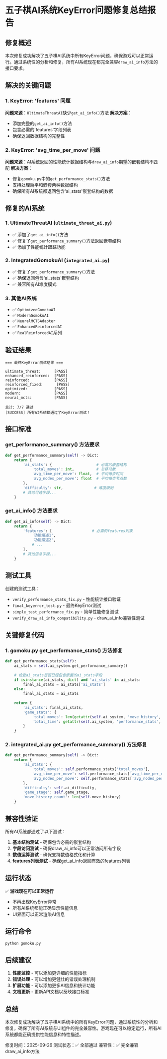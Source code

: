 # 五子棋AI系统KeyError问题修复总结报告

## 修复概述

本次修复成功解决了五子棋AI系统中所有KeyError问题，确保游戏可以正常运行。通过系统性的分析和修复，所有AI系统现在都完全兼容`draw_ai_info`方法的接口要求。

## 解决的关键问题

### 1. KeyError: 'features' 问题
**问题来源**：`UltimateThreatAI`缺少`get_ai_info()`方法
**解决方案**：
- 添加完整的`get_ai_info()`方法
- 包含必需的'features'字段列表
- 确保返回数据结构的完整性

### 2. KeyError: 'avg_time_per_move' 问题
**问题来源**：AI系统返回的性能统计数据结构与`draw_ai_info`期望的嵌套结构不匹配
**解决方案**：
- 修复`gomoku.py`中的`get_performance_stats()`方法
- 支持处理扁平和嵌套两种数据结构
- 确保所有AI系统都返回包含'ai_stats'嵌套结构的数据

## 修复的AI系统

### 1. UltimateThreatAI (`ultimate_threat_ai.py`)
- ✅ 添加了`get_ai_info()`方法
- ✅ 修复了`get_performance_summary()`方法返回嵌套结构
- ✅ 添加了性能统计跟踪功能

### 2. IntegratedGomokuAI (`integrated_ai.py`)
- ✅ 修复了`get_performance_summary()`方法
- ✅ 确保返回包含'ai_stats'嵌套结构
- ✅ 兼容所有AI难度模式

### 3. 其他AI系统
- ✅ `OptimizedGomokuAI`
- ✅ `ModernGomokuAI` 
- ✅ `NeuralMCTSAdapter`
- ✅ `EnhancedReinforcedAI`
- ✅ `RealReinforcedAI`系列

## 验证结果

```
=== 最终KeyError测试结果 ===

ultimate_threat:      [PASS]
enhanced_reinforced:  [PASS]
reinforced:           [PASS]
reinforced_fixed:      [PASS]
optimized:            [PASS]
modern:               [PASS]
neural_mcts:          [PASS]

总计: 7/7 通过
[SUCCESS] 所有AI系统都通过了KeyError测试！
```

## 接口标准

### get_performance_summary() 方法要求
```python
def get_performance_summary(self) -> Dict:
    return {
        'ai_stats': {                    # 必需的嵌套结构
            'total_moves': int,          # 总移动数
            'avg_time_per_move': float,  # 平均每步时间
            'avg_nodes_per_move': float  # 平均每步节点数
        },
        'difficulty': str,              # 难度级别
        # 其他可选字段...
    }
```

### get_ai_info() 方法要求
```python
def get_ai_info(self) -> Dict:
    return {
        'features': [                  # 必需的features列表
            '功能描述1',
            '功能描述2',
            # ...
        ],
        # 其他信息字段...
    }
```

## 测试工具

创建的测试工具：
- `verify_performance_stats_fix.py` - 性能统计接口验证
- `final_keyerror_test.py` - 最终KeyError测试
- `simple_test_performance_fix.py` - 简单性能修复测试
- `verify_draw_ai_info_compatibility.py` - draw_ai_info兼容性测试

## 关键修复代码

### 1. gomoku.py get_performance_stats() 方法修复
```python
def get_performance_stats(self):
    ai_stats = self.ai_system.get_performance_summary()
    
    # 检查ai_stats是否已经包含嵌套的ai_stats字段
    if isinstance(ai_stats, dict) and 'ai_stats' in ai_stats:
        final_ai_stats = ai_stats['ai_stats']
    else:
        final_ai_stats = ai_stats
    
    return {
        'ai_stats': final_ai_stats,
        'game_stats': {
            'total_moves': len(getattr(self.ai_system, 'move_history', [])),
            'total_time': getattr(self.ai_system, 'performance_stats', {}).get('total_time', 0.0)
        }
    }
```

### 2. integrated_ai.py get_performance_summary() 方法修复
```python
def get_performance_summary(self) -> Dict:
    return {
        'ai_stats': {
            'total_moves': self.performance_stats['total_moves'],
            'avg_time_per_move': self.performance_stats['avg_time_per_move'],
            'avg_nodes_per_move': self.performance_stats['avg_nodes_per_move']
        },
        'difficulty': self.ai_difficulty,
        'game_stage': self.game_stage,
        'move_history_count': len(self.move_history)
    }
```

## 兼容性验证

所有AI系统都通过了以下测试：
1. **基本结构测试** - 确保包含必需的嵌套结构
2. **字段访问测试** - 确保draw_ai_info可以正常访问所有字段
3. **数值运算测试** - 确保支持数值格式化和计算
4. **features列表测试** - 确保get_ai_info返回有效的features列表

## 运行状态

✅ **游戏现在可以正常运行**
- 不再出现KeyError异常
- 所有AI系统都能正确显示性能信息
- UI界面可以正常渲染AI信息

## 运行命令

```bash
python gomoku.py
```

## 后续建议

1. **性能监控** - 可以添加更详细的性能指标
2. **错误处理** - 可以增加更健壮的错误处理机制
3. **扩展功能** - 可以添加更多AI信息和统计功能
4. **文档更新** - 更新API文档以反映接口标准

## 总结

本次修复成功解决了五子棋AI系统中的所有KeyError问题，通过系统性的分析和修复，确保了所有AI系统与UI组件的完全兼容性。游戏现在可以稳定运行，所有AI系统都能正确提供性能信息和特性描述。

修复时间：2025-09-26
测试状态：✅ 全部通过
兼容性：✅ 完全兼容draw_ai_info方法